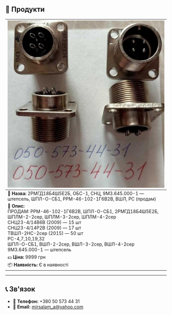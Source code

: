 ## 🛒 Продукти

| ![2РМГД18Б4Ш5Е2Б](res/images/2РМГД.jpg) |
|----------------------------------------|
| 🔹 **Назва:** 2РМГД18Б4Ш5Е2Б, ОБС-1, СНЦ, 9М3.645.000-1 — штепсель, ШПЛ-О-СБ1, РРМ-46-102-1Г6В2В, ВШЛ, РС (продам) |
| 📝 **Опис:** <br> ПРОДАМ: РРМ-46-102-1Г6В2В, ШПЛ-О-СБ1, 2РМГД18Б4Ш5Е2Б, ШПЛМ-2-2сер, ШПЛМ-3-2сер, ШПЛМ-4-2сер <br> СНЦ23-4/14В6В (2009) — 15 шт <br> СНЦ23-4/14Р2В (2009) — 17 шт <br> ТВШЛ-2НС-2сер (2015) — 50 шт <br> РС-4,7,10,19,32 <br> ШПЛ-О-СБ1, ВШЛ-2-2сер, ВШЛ-3-2сер, ВШЛ-4-2сер <br> 9М3.645.000-1 — штепсель |
| 💵 **Ціна:** 9999 грн |
| 📦 **Наявність:** Є в наявності |

<!--
🔻 ШАБЛОН ДЛЯ НОВОГО ПРОДУКТУ — копіюйте та змінюйте:

| ![Назва продукту](res/images/назва-зображення.jpg) |
|-----------------------------------------------------|
| 🔹 **Назва:** Назва продукту |
| 📝 **Опис:** <br> Детальний опис товару, технічні характеристики, рік, кількість, інша важлива інформація |
| 💵 **Ціна:** ХХХ грн |
| 📦 **Наявність:** Є в наявності / Немає в наявності |
-->

---

## 📞 Зв'язок

- 📱 **Телефон:** +380 50 573 44 31  
- 📧 **Email:** mirsalam_a@yahoo.com

